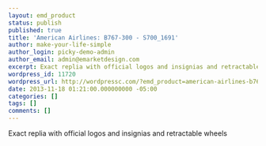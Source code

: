 ```yaml
---
layout: emd_product
status: publish
published: true
title: 'American Airlines: B767-300 - S700_1691'
author: make-your-life-simple
author_login: picky-demo-admin
author_email: admin@emarketdesign.com
excerpt: Exact replia with official logos and insignias and retractable wheels
wordpress_id: 11720
wordpress_url: http://wordpressc.com/?emd_product=american-airlines-b767-300
date: 2013-11-18 01:21:00.000000000 -05:00
categories: []
tags: []
comments: []
---
```

Exact replia with official logos and insignias and retractable wheels
